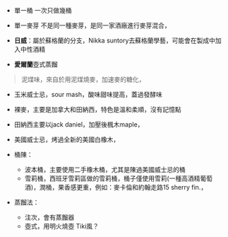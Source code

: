 * 單一桶 一次只做幾桶
* 單一麥芽 不是同一種麥芽，是同一家酒廠進行麥芽混合，

* **日威**：屬於蘇格蘭的分支，Nikka suntory去蘇格蘭學藝，可能會在製成中加入中性酒精
* **愛爾蘭**壺式蒸餾

> 泥煤味，來自於用泥煤燒麥，加速麥的糖化，
* 玉米威士忌，sour mash，酸味甜味提高，蓋過發酵味
* 裸麥，主要是加拿大和田納西，特色是溫和柔順，沒有記憶點
* 田納西主要以jack daniel，加壓後楓木maple，
* 美國威士忌，烤過全新的美國白橡木，

* 桶陳：
  * 波本桶，主要使用二手橡木桶，尤其是陳過美國威士忌的桶
  *  雪莉桶，西班牙雪莉區做的雪莉桶，桶子僅使用雪莉(一種高酒精葡萄酒)，潤桶，果香感更重，例如：麥卡倫和約翰走路15 sherry fin.，
* 蒸餾法：
  * 注次，會有蒸餾器
  * 壺式，用明火燒壺
Tiki風？
